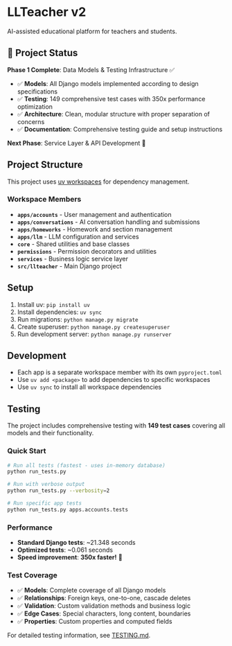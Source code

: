 # LLTeacher v2

AI-assisted educational platform for teachers and students.

## 🚀 Project Status

**Phase 1 Complete**: Data Models & Testing Infrastructure ✅

- ✅ **Models**: All Django models implemented according to design specifications
- ✅ **Testing**: 149 comprehensive test cases with 350x performance optimization
- ✅ **Architecture**: Clean, modular structure with proper separation of concerns
- ✅ **Documentation**: Comprehensive testing guide and setup instructions

**Next Phase**: Service Layer & API Development 🔄

## Project Structure

This project uses [uv workspaces](https://docs.astral.sh/uv/concepts/projects/workspaces/) for dependency management.

### Workspace Members

- **`apps/accounts`** - User management and authentication
- **`apps/conversations`** - AI conversation handling and submissions
- **`apps/homeworks`** - Homework and section management
- **`apps/llm`** - LLM configuration and services
- **`core`** - Shared utilities and base classes
- **`permissions`** - Permission decorators and utilities
- **`services`** - Business logic service layer
- **`src/llteacher`** - Main Django project

## Setup

1. Install uv: `pip install uv`
2. Install dependencies: `uv sync`
3. Run migrations: `python manage.py migrate`
4. Create superuser: `python manage.py createsuperuser`
5. Run development server: `python manage.py runserver`

## Development

- Each app is a separate workspace member with its own `pyproject.toml`
- Use `uv add <package>` to add dependencies to specific workspaces
- Use `uv sync` to install all workspace dependencies

## Testing

The project includes comprehensive testing with **149 test cases** covering all models and their functionality.

### Quick Start

```bash
# Run all tests (fastest - uses in-memory database)
python run_tests.py

# Run with verbose output
python run_tests.py --verbosity=2

# Run specific app tests
python run_tests.py apps.accounts.tests
```

### Performance

- **Standard Django tests**: ~21.348 seconds
- **Optimized tests**: ~0.061 seconds
- **Speed improvement**: **350x faster!** 🚀

### Test Coverage

- ✅ **Models**: Complete coverage of all Django models
- ✅ **Relationships**: Foreign keys, one-to-one, cascade deletes
- ✅ **Validation**: Custom validation methods and business logic
- ✅ **Edge Cases**: Special characters, long content, boundaries
- ✅ **Properties**: Custom properties and computed fields

For detailed testing information, see [TESTING.md](TESTING.md).
